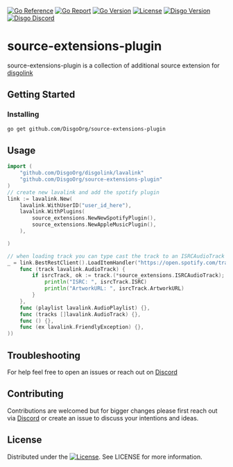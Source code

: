[![Go Reference](https://pkg.go.dev/badge/github.com/DisgoOrg/source-extensions-plugin.svg)](https://pkg.go.dev/github.com/DisgoOrg/source-extensions-plugin)
[![Go Report](https://goreportcard.com/badge/github.com/DisgoOrg/source-extensions-plugin)](https://goreportcard.com/report/github.com/DisgoOrg/source-extensions-plugin)
[![Go Version](https://img.shields.io/github/go-mod/go-version/DisgoOrg/source-extensions-plugin)](https://golang.org/doc/devel/release.html)
[![License](https://img.shields.io/badge/License-Apache%202.0-blue.svg)](https://github.com/DisgoOrg/source-extensions-plugin/blob/master/LICENSE)
[![Disgo Version](https://img.shields.io/github/v/tag/DisgoOrg/source-extensions-plugin?label=release)](https://github.com/DisgoOrg/source-extensions-plugin/releases/latest)
[![Disgo Discord](https://discord.com/api/guilds/817327181659111454/widget.png)](https://discord.gg/NFmvZYmZMF)

# source-extensions-plugin

source-extensions-plugin is a collection of additional source extension for [disgolink](https://github.com/DisgoOrg/disgolink)

## Getting Started

### Installing

```sh
go get github.com/DisgoOrg/source-extensions-plugin
```

## Usage

```go
import (
    "github.com/DisgoOrg/disgolink/lavalink"
    "github.com/DisgoOrg/source-extensions-plugin"
)
// create new lavalink and add the spotify plugin
link := lavalink.New(
    lavalink.WithUserID("user_id_here"),
    lavalink.WithPlugins(
        source_extensions.NewNewSpotifyPlugin(),
        source_extensions.NewAppleMusicPlugin(),
	),

)

// when loading track you can type cast the track to an ISRCAudioTrack to access extra data
_ = link.BestRestClient().LoadItemHandler("https://open.spotify.com/track/3yk51U329nwdpeIHV0O5ez", lavalink.NewResultHandler(
    func (track lavalink.AudioTrack) {
        if isrcTrack, ok := track.(*source_extensions.ISRCAudioTrack); ok {
            println("ISRC: ", isrcTrack.ISRC)
            println("ArtworkURL: ", isrcTrack.ArtworkURL)
        }
    },
    func (playlist lavalink.AudioPlaylist) {},
    func (tracks []lavalink.AudioTrack) {},
    func () {},
    func (ex lavalink.FriendlyException) {},
))
```

## Troubleshooting

For help feel free to open an issues or reach out on [Discord](https://discord.gg/NFmvZYmZMF)

## Contributing

Contributions are welcomed but for bigger changes please first reach out via [Discord](https://discord.gg/NFmvZYmZMF) or create an issue to discuss your intentions and ideas.

## License

Distributed under the [![License](https://img.shields.io/badge/License-Apache%202.0-blue.svg)](https://github.com/DisgoOrg/source-extensions-plugin/blob/master/LICENSE). See LICENSE for more information.

